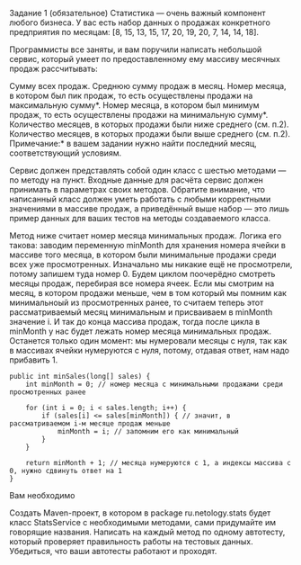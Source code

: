 Задание 1 (обязательное)
Статистика — очень важный компонент любого бизнеса. У вас есть набор данных о продажах конкретного предприятия по месяцам: [8, 15, 13, 15, 17, 20, 19, 20, 7, 14, 14, 18].

Программисты все заняты, и вам поручили написать небольшой сервис, который умеет по предоставленному ему массиву месячных продаж рассчитывать:

Сумму всех продаж.
Среднюю сумму продаж в месяц.
Номер месяца, в котором был пик продаж, то есть осуществлены продажи на максимальную сумму*.
Номер месяца, в котором был минимум продаж, то есть осуществлены продажи на минимальную сумму*.
Количество месяцев, в которых продажи были ниже среднего (см. п.2).
Количество месяцев, в которых продажи были выше среднего (см. п.2).
Примечание:* в вашем задании нужно найти последний месяц, соответствующий условиям.

Сервис должен представлять собой один класс с шестью методами — по методу на пункт. Входные данные для расчёта сервис должен принимать в параметрах своих методов. Обратите внимание, что написанный класс должен уметь работать с любыми корректными значениями в массиве продаж, а приведённый выше набор — это лишь пример данных для ваших тестов на методы создаваемого класса.

Метод ниже считает номер месяца минимальных продаж. Логика его такова: заводим переменную minMonth для хранения номера ячейки в массиве того месяца, в котором были минимальные продажи среди всех уже просмотренных. Изначально мы никакие ещё не просмотрели, потому запишем туда номер 0. Будем циклом поочерёдно смотреть месяцы продаж, перебирая все номера ячеек. Если мы смотрим на месяц, в котором продажи меньше, чем в том который мы помним как минимальноый из просмотренных ранее, то считаем теперь этот рассматриваемый месяц минимальным и присваиваем в minMonth значение i. И так до конца массива продаж, тогда после цикла в minMonth у нас будет лежать номер месяца минимальных продаж. Останется только один момент: мы нумеровали месяцы с нуля, так как в массивах ячейки нумеруются с нуля, потому, отдавая ответ, нам надо прибавить 1.

    public int minSales(long[] sales) {
        int minMonth = 0; // номер месяца с минимальными продажами среди просмотренных ранее

        for (int i = 0; i < sales.length; i++) {
            if (sales[i] <= sales[minMonth]) { // значит, в рассматриваемом i-м месяце продаж меньше
                minMonth = i; // запомним его как минимальный
            }
        }

        return minMonth + 1; // месяца нумеруются с 1, а индексы массива с 0, нужно сдвинуть ответ на 1
    }
Вам необходимо

Создать Maven-проект, в котором в package ru.netology.stats будет класс StatsService с необходимыми методами, сами придумайте им говорящие названия.
Написать на каждый метод по одному автотесту, который проверяет правильность работы на тестовых данных.
Убедиться, что ваши автотесты работают и проходят.
